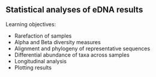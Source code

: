 ## Statistical analyses of eDNA results

Learning objectives:

- Rarefaction of samples
- Alpha and Beta diversity measures
- Alignment and phylogeny of representative sequences
- Differential abundance of taxa across samples
- Longitudinal analysis
- Plotting results
